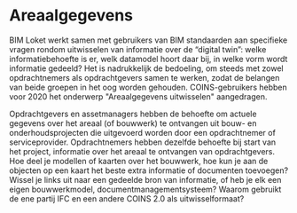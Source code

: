 # Areaalgegevens

BIM Loket werkt samen met gebruikers van BIM standaarden aan specifieke vragen rondom uitwisselen van informatie over de “digital twin”: welke informatiebehoefte is er, welk datamodel hoort daar bij, in welke vorm wordt informatie gedeeld? Het is nadrukkelijk de bedoeling, om steeds met zowel opdrachtnemers als opdrachtgevers samen te werken, zodat de belangen van beide groepen in het oog worden gehouden. COINS-gebruikers hebben voor 2020 het onderwerp "Areaalgegevens uitwisselen" aangedragen.

Opdrachtgevers en assetmanagers hebben de behoefte om actuele gegevens over het areaal (of bouwwerk) te ontvangen uit bouw- en onderhoudsprojecten die uitgevoerd worden door een opdrachtnemer of serviceprovider. Opdrachtnemers hebben dezelfde behoefte bij start van het project, informatie over het areaal te ontvangen van opdrachtgevers. Hoe deel je modellen of kaarten over het bouwwerk, hoe kun je aan de objecten op een kaart het beste extra informatie of documenten toevoegen? Wissel je links uit naar een gedeelde bron van informatie, of heb je elk een eigen bouwwerkmodel, documentmanagementsysteem? Waarom gebruikt de ene partij IFC en een andere COINS 2.0 als uitwisselformaat?